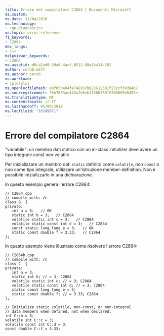```yaml
---
title: Errore del compilatore C2864 | Documenti Microsoft
ms.custom: ''
ms.date: 11/04/2016
ms.technology:
- cpp-diagnostics
ms.topic: error-reference
f1_keywords:
- C2864
dev_langs:
- C++
helpviewer_keywords:
- C2864
ms.assetid: d0ca2ad9-90a6-4aef-8511-98a3b414c102
author: corob-msft
ms.author: corob
ms.workload:
- cplusplus
ms.openlocfilehash: a9f85b404fa74895cb623612331f232cf39d8407
ms.sourcegitcommit: 76b7653ae443a2b8eb1186b789f8503609d6453e
ms.translationtype: MT
ms.contentlocale: it-IT
ms.lasthandoff: 05/04/2018
ms.locfileid: "33245071"
---
```

# <a name="compiler-error-c2864"></a>Errore del compilatore C2864
"variabile": un membro dati statico con un in-class initializer deve avere un tipo integrale const non volatile  
  
 Per inizializzare un membro dati `static` definito come `volatile`, non `const` o non come tipo integrale, utilizzare un'istruzione member-definition. Non è possibile inizializzarlo in una dichiarazione.  
  
 In questo esempio genera l'errore C2864:  
  
```  
// C2864.cpp  
// compile with: /c  
class B  {  
private:  
   int a = 3;   // OK   
   static int b = 3;   // C2864  
   volatile static int c = 3;   // C2864  
   volatile static const int d = 3;   // C2864  
   const static long long e = 3;   // OK  
   static const double f = 3.33;   // C2864  
};  
```  
  
 In questo esempio viene illustrato come risolvere l'errore C2864:  
  
```  
// C2864b.cpp  
// compile with: /c  
class C  {  
private:  
   int a = 3;  
   static int b; // = 3; C2864  
   volatile static int c; // = 3; C2864  
   volatile static const int d; // = 3; C2864  
   static const long long e = 3;  
   static const double f; // = 3.33; C2864  
};  
  
// Initialize static volatile, non-const, or non-integral  
// data members when defined, not when declared:  
int C::b = 3;  
volatile int C::c = 3;  
volatile const int C::d = 3;  
const double C::f = 3.33;  
```